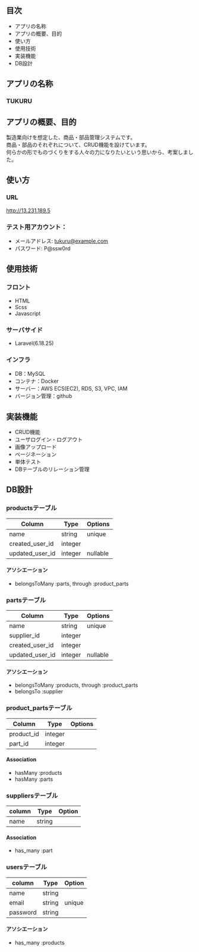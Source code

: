 ## 目次
- アプリの名称
- アプリの概要、目的
- 使い方
- 使用技術
- 実装機能
- DB設計

## アプリの名称
### TUKURU

## アプリの概要、目的
製造業向けを想定した、商品・部品管理システムです。  
商品・部品のそれぞれについて、CRUD機能を設けています。  
何らかの形でものづくりをする人々の力になりたいという思いから、考案しました。  

## 使い方
### URL
http://13.231.189.5
### テスト用アカウント：  
- メールアドレス: tukuru@example.com
- パスワード: P@ssw0rd

## 使用技術
### フロント
- HTML
- Scss  
- Javascript
### サーバサイド
- Laravel(6.18.25)
### インフラ
- DB：MySQL  
- コンテナ：Docker  
- サーバー：AWS ECS(EC2), RDS, S3, VPC, IAM  
- バージョン管理：github

## 実装機能
- CRUD機能
- ユーザログイン・ログアウト
- 画像アップロード
- ページネーション
- 単体テスト
- DBテーブルのリレーション管理

## DB設計
### productsテーブル
|Column|Type|Options|
|------|----|-------|
|name|string|unique|
|created_user_id|integer||
|updated_user_id|integer|nullable|
#### アソシエーション
- belongsToMany :parts, through :product_parts

### partsテーブル
|Column|Type|Options|
|------|----|-------|
|name|string|unique|
|supplier_id|integer||
|created_user_id|integer||
|updated_user_id|integer|nullable|
#### アソシエーション
- belongsToMany :products, through :product_parts
- belongsTo :supplier

### product_partsテーブル
|Column|Type|Options|
|------|----|-------|
|product_id|integer||
|part_id|integer||
#### Association
- hasMany :products
- hasMany :parts

### suppliersテーブル
|column|Type|Option|
|-------|----|-----|
|name|string||
#### Association
- has_many :part

### usersテーブル
|column|Type|Option|
|-------|----|-----|
|name|string||
|email|string|unique|
|password|string||
#### アソシエーション
- has_many :products
